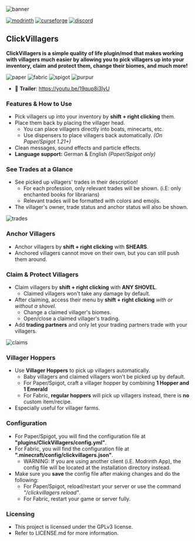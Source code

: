 ![banner](https://i.imgur.com/e8FIPeB.png)

[![modrinth](https://cdn.jsdelivr.net/npm/@intergrav/devins-badges@3/assets/cozy/available/modrinth_vector.svg)](https://modrinth.com/plugin/clickvillagers)
[![curseforge](https://cdn.jsdelivr.net/npm/@intergrav/devins-badges@3/assets/cozy/available/curseforge_vector.svg)](https://www.curseforge.com/minecraft/mc-mods/clickvillagers)
[![discord](https://cdn.jsdelivr.net/npm/@intergrav/devins-badges@3/assets/cozy/social/discord-plural_vector.svg)](https://discord.gg/zUetzp3Gzk)

## ClickVillagers
**ClickVillagers is a simple quality of life plugin/mod that makes working with villagers much easier by allowing you 
to pick villagers up into your inventory, claim and protect them, change their biomes, and much more!**

![paper](https://cdn.jsdelivr.net/npm/@intergrav/devins-badges@3/assets/cozy/supported/paper_vector.svg)
![fabric](https://cdn.jsdelivr.net/npm/@intergrav/devins-badges@3/assets/cozy/supported/fabric_vector.svg)
![spigot](https://cdn.jsdelivr.net/npm/@intergrav/devins-badges@3/assets/cozy/supported/spigot_vector.svg)
![purpur](https://cdn.jsdelivr.net/npm/@intergrav/devins-badges@3/assets/cozy/supported/purpur_vector.svg)

- 🎥 **Trailer**: https://youtu.be/19qup8i3IyU

### Features & How to Use
- Pick villagers up into your inventory by **shift + right clicking** them.
- Place them back by placing the villager head.
  - You can place villagers directly into boats, minecarts, etc.
  - Use dispensers to place villagers back automatically. *(On Paper/Spigot 1.21+)*
- Clean messages, sound effects and particle effects.
- **Language support:** German & English *(Paper/Spigot only)*

### See Trades at a Glance
- See picked up villagers' trades in their description!
  - For each profession, only relevant trades will be shown. (i.E: only enchanted books for librarians)
  - Relevant trades will be formatted with colors and emojis.
- The villager's owner, trade status and anchor status will also be shown.

![trades](https://i.imgur.com/vzZWZ3A.png)
### Anchor Villagers
- Anchor villagers by **shift + right clicking** with **SHEARS**.
- Anchored villagers cannot move on their own, but you can still push them around.

### Claim & Protect Villagers
- Claim villagers by **shift + right clicking** with **ANY SHOVEL**. 
  - Claimed villagers won't take any damage by default.
- After claiming, access their menu by **shift + right clicking** *with or without a shovel.*
  - Change a claimed villager's biomes.
  - Open/close a claimed villager's trading.
- Add **trading partners** and only let your trading partners trade with your villagers.

![claims](https://i.imgur.com/hrnOAnT.png)
### Villager Hoppers
- Use **Villager Hoppers** to pick up villagers automatically.
  - Baby villagers and claimed villagers won't be picked up by default.
  - For Paper/Spigot, craft a villager hopper by combining **1 Hopper and 1 Emerald**
  - For Fabric, **regular hoppers** will pick up villagers instead, there is **no** custom item/recipe.
- Especially useful for villager farms.

### Configuration
- For Paper/Spigot, you will find the configuration file at **"plugins/ClickVillagers/config.yml"**.
- For Fabric, you will find the configuration file at **".minecraft/config/clickvillagers.json"**.
  - WARNING: If you are using another client (i.E. Modrinth App), the config file will be located at the installation 
    directory instead.
- Make sure you **save** the config file after making changes and do the following:
  - For Paper/Spigot, reload/restart your server or use the command *"/clickvillagers reload"*.
  - For Fabric, restart your game or server fully.

### Licensing
- This project is licensed under the GPLv3 license.
- Refer to LICENSE.md for more information.